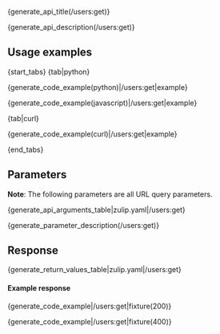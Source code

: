 {generate_api_title(/users:get)}

{generate_api_description(/users:get)}

## Usage examples

{start_tabs}
{tab|python}

{generate_code_example(python)|/users:get|example}

{generate_code_example(javascript)|/users:get|example}

{tab|curl}

{generate_code_example(curl)|/users:get|example}

{end_tabs}

## Parameters

**Note**: The following parameters are all URL query parameters.

{generate_api_arguments_table|zulip.yaml|/users:get}

{generate_parameter_description(/users:get)}

## Response

{generate_return_values_table|zulip.yaml|/users:get}

#### Example response

{generate_code_example|/users:get|fixture(200)}

{generate_code_example|/users:get|fixture(400)}
